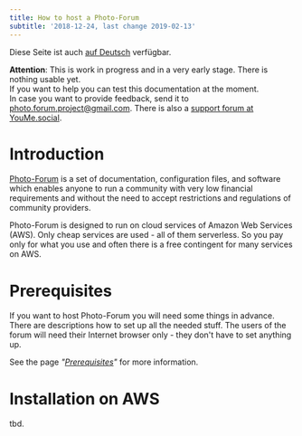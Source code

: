 ```yaml
---
title: How to host a Photo-Forum
subtitle: '2018-12-24, last change 2019-02-13'
---
```

Diese Seite ist auch [auf Deutsch](./index_de) verfügbar.

**Attention**: This is work in progress and in a very early stage. There is nothing usable yet.   
If you want to help you can test this documentation at the moment.   
In case you want to provide feedback, send it to [photo.forum.project@gmail.com](mailto:photo.forum.project@gmail.com). There is also a [support forum at YouMe.social](https://www.youme.social/groups/view/102/photo-forum-support).

# Introduction

[Photo-Forum](https://github.com/fte378/photo-forum)
is a set of documentation, configuration files, and software which enables
anyone to run a community with very low financial requirements and without the need
to accept restrictions and regulations of community providers.

Photo-Forum is designed to run on cloud services of Amazon Web Services (AWS). Only
cheap services are used - all of them serverless. So you pay only for what you use
and often there is a free contingent for many services on AWS.

# Prerequisites

If you want to host Photo-Forum you will need some things in advance. There are descriptions
how to set up all the needed stuff. The users of the forum will need their Internet browser
only - they don't have to set anything up.

See the page _"[Prerequisites](./prerequisites)"_ for more information.

# Installation on AWS

tbd.